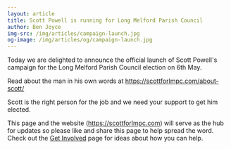 ```yaml
---
layout: article
title: Scott Powell is running for Long Melford Parish Council
author: Ben Joyce
img-src: /img/articles/campaign-launch.jpg
og-image: /img/articles/og/campaign-launch.jpg
---
```

Today we are delighted to announce the official launch of Scott Powell's campaign for the Long Melford Parish Council election on 6th May.

Read about the man in his own words at https://scottforlmpc.com/about-scott/

Scott is the right person for the job and we need your support to get him elected.

This page and the website (https://scottforlmpc.com) will serve as the hub for updates so please like and share this page to help spread the word. Check out the [Get Involved](https://scottforlmpc.com/get-involved/) page for ideas about how you can help.